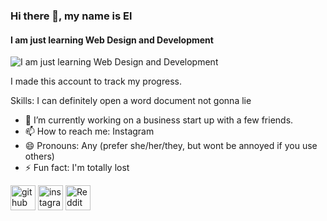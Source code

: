 ### Hi there 👋, my name is El
#### I am just learning Web Design and Development
![I am just learning Web Design and Development](https://i.pinimg.com/originals/ce/45/8d/ce458dc12db6c553cdecf501b20a9fce.jpg)

I made this account to track my progress.

Skills: I can definitely open a word document not gonna lie

- 🔭 I’m currently working on a business start up with a few friends. 
- 📫 How to reach me: Instagram 
- 😄 Pronouns: Any (prefer she/her/they, but wont be annoyed if you use others) 
- ⚡ Fun fact: I'm totally lost  


[<img src='https://cdn.jsdelivr.net/npm/simple-icons@3.0.1/icons/github.svg' alt='github' height='40'>](https://github.com/Eldolanx)  [<img src='https://cdn.jsdelivr.net/npm/simple-icons@3.0.1/icons/instagram.svg' alt='instagram' height='40'>](https://www.instagram.com/Eldolanx/)  [<img src='https://cdn.jsdelivr.net/npm/simple-icons@3.0.1/icons/reddit.svg' alt='Reddit' height='40'>](https://www.reddit.com/user/Fivexm)  

